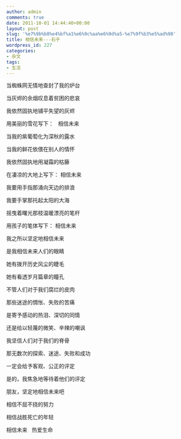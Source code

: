 ```yaml
---
author: admin
comments: true
date: 2011-10-01 14:44:40+00:00
layout: post
slug: '%e7%9b%b8%e4%bf%a1%e6%9c%aa%e6%9d%a5-%e7%9f%b3%e5%ad%90'
title: 相信未来---石子
wordpress_id: 227
categories:
- 杂文
tags:
- 生活
---
```





当蜘蛛网无情地查封了我的炉台  

当灰烬的余烟叹息着贫困的悲哀  

我依然固执地铺平失望的灰烬  

用美丽的雪花写下：   相信未来




当我的紫葡萄化为深秋的露水  

当我的鲜花依偎在别人的情怀  

我依然固执地用凝霜的枯藤  

在凄凉的大地上写下： 相信未来




我要用手指那涌向天边的排浪  

我要手掌那托起太阳的大海  

摇曳着曙光那枝温暖漂亮的笔杆  

用孩子的笔体写下： 相信未来




我之所以坚定地相信未来  

是我相信未来人们的眼睛  

她有拨开历史风尘的睫毛  

她有看透岁月篇章的瞳孔




不管人们对于我们腐烂的皮肉  

那些迷途的惆怅、失败的苦痛  

是寄予感动的热泪、深切的同情  

还是给以轻蔑的微笑、辛辣的嘲讽




我坚信人们对于我们的脊骨  

那无数次的探索、迷途、失败和成功  

一定会给予客观、公正的评定  

是的，我焦急地等待着他们的评定




朋友，坚定地相信未来吧  

相信不屈不挠的努力  

相信战胜死亡的年轻  

相信未来   热爱生命






